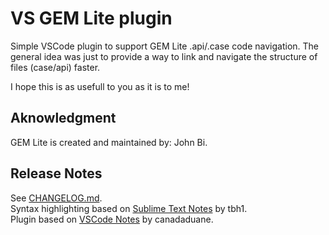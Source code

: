 # VS GEM Lite plugin

Simple VSCode plugin to support GEM Lite .api/.case code navigation. 
The general idea was just to provide a way to link and navigate the structure of files (case/api) faster.

I hope this is as usefull to you as it is to me!


## Aknowledgment 

GEM Lite is created and maintained by: John Bi.


## Release Notes

See [CHANGELOG.md](CHANGELOG.md).  
Syntax highlighting based on [Sublime Text Notes](https://packagecontrol.io/packages/Notes) by tbh1.  
Plugin based on [VSCode Notes](https://github.com/canadaduane/vscode-notes) by canadaduane.  
